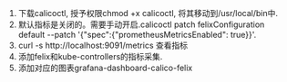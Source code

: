 
1. 下载calicoctl, 授予权限chmod +x calicoctl, 将其移动到/usr/local/bin中.
2. 默认指标是关闭的。需要手动开启.calicoctl patch felixConfiguration default  --patch '{"spec":{"prometheusMetricsEnabled": true}}'.
3. curl -s http://localhost:9091/metrics 查看指标
4. 添加felix和kube-controllers的指标采集. 
5. 添加对应的图表grafana-dashboard-calico-felix

